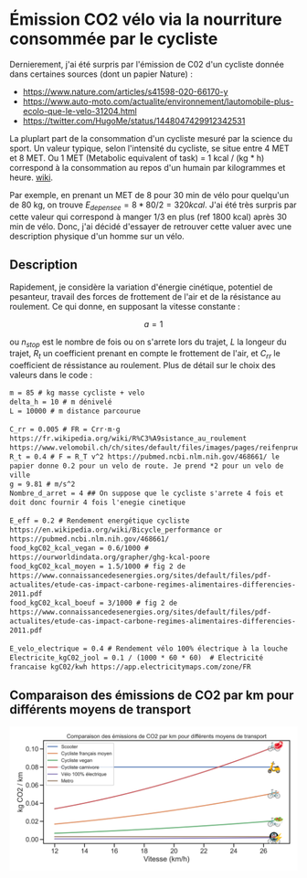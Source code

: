# Émission CO2 vélo via la nourriture consommée par le cycliste

Dernierement, j'ai été surpris par l'émission de C02 d'un cycliste donnée dans certaines sources (dont un papier Nature) :

 - https://www.nature.com/articles/s41598-020-66170-y
 - https://www.auto-moto.com/actualite/environnement/lautomobile-plus-ecolo-que-le-velo-31204.html
 - https://twitter.com/HugoMe/status/1448047429912342531

La pluplart part de la consommation d'un cycliste mesuré par la science du sport. Un valeur typique, selon l'intensité du cycliste, se situe entre 4 MET et 8 MET. Ou 1 MET (Metabolic equivalent of task) = 1 kcal / (kg * h) correspond à la consommation au repos d'un humain par kilogrammes et heure. [wiki](https://fr.wikipedia.org/wiki/%C3%89quivalent_m%C3%A9tabolique). 

Par exemple, en prenant un MET de 8 pour 30 min de vélo pour quelqu'un de 80 kg, on trouve $E_{depensee} = 8 * 80 / 2 = 320 kcal$. J'ai été très surpris par cette valeur qui correspond à manger 1/3 en plus (ref 1800 kcal) après 30 min de vélo. Donc, j'ai décidé d'essayer de retrouver cette valuer avec une description physique d'un homme sur un vélo.

## Description 

Rapidement, je considère la variation d'énergie cinétique, potentiel de pesanteur, travail des forces de frottement de l'air et de la résistance au roulement. Ce qui donne, en supposant la vitesse constante :

$$a = 1$$

ou $n_{stop}$ est le nombre de fois ou on s'arrete lors du trajet, $L$ la longeur du trajet, $R_t$ un coefficient prenant en compte le frottement de l'air, et $C_{rr}$ le coefficient de réssistance au roulement. Plus de détail sur le choix des valeurs dans le code :

```
m = 85 # kg masse cycliste + velo
delta_h = 10 # m dénivelé
L = 10000 # m distance parcourue

C_rr = 0.005 # FR = Crr⋅m⋅g  https://fr.wikipedia.org/wiki/R%C3%A9sistance_au_roulement  https://www.velomobil.ch/ch/sites/default/files/images/pages/reifenpruefstand/diagramm_cr_v.jpg
R_t = 0.4 # F = R_T v^2 https://pubmed.ncbi.nlm.nih.gov/468661/ le papier donne 0.2 pour un velo de route. Je prend *2 pour un velo de ville
g = 9.81 # m/s^2
Nombre_d_arret = 4 ## On suppose que le cycliste s'arrete 4 fois et doit donc fournir 4 fois l'enegie cinetique

E_eff = 0.2 # Rendement energétique cycliste https://en.wikipedia.org/wiki/Bicycle_performance or https://pubmed.ncbi.nlm.nih.gov/468661/
food_kgC02_kcal_vegan = 0.6/1000 # https://ourworldindata.org/grapher/ghg-kcal-poore
food_kgC02_kcal_moyen = 1.5/1000 # fig 2 de https://www.connaissancedesenergies.org/sites/default/files/pdf-actualites/etude-cas-impact-carbone-regimes-alimentaires-differencies-2011.pdf
food_kgC02_kcal_boeuf = 3/1000 # fig 2 de https://www.connaissancedesenergies.org/sites/default/files/pdf-actualites/etude-cas-impact-carbone-regimes-alimentaires-differencies-2011.pdf

E_velo_electrique = 0.4 # Rendement vélo 100% électrique à la louche
Electricite_kgC02_jool = 0.1 / (1000 * 60 * 60)  # Electricité francaise kgC02/kwh https://app.electricitymaps.com/zone/FR
```
## Comparaison des émissions de CO2 par km pour différents moyens de transport



![plot](./result_linear.png)